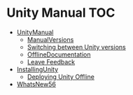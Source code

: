 Unity Manual TOC
================

 - [UnityManual](UnityManual)
	 - [ManualVersions](ManualVersions)
	 - [Switching between Unity versions](SwitchingDocumentationVersions)
	 - [OfflineDocumentation](OfflineDocumentation)
	 - [Leave Feedback](LeaveFeedback)
 - [InstallingUnity](InstallingUnity)
	 - [Deploying Unity Offline](DeployingUnityOffline)
 - [WhatsNew56](WhatsNew56)

